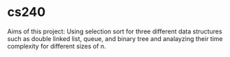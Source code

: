 # cs240
Aims of this project: Using selection sort for three different data structures such as double linked list, queue, and binary tree and analayzing their time complexity for different sizes of n. 
